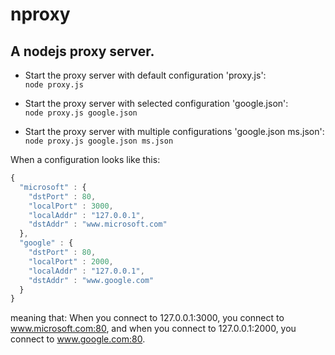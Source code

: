 nproxy
======

A nodejs proxy server.
------

* Start the proxy server with default configuration 'proxy.js':  
`node proxy.js`

* Start the proxy server with selected configuration 'google.json':  
`node proxy.js google.json`

* Start the proxy server with multiple configurations 'google.json ms.json':  
`node proxy.js google.json ms.json`

When a configuration looks like this:
```js
{
  "microsoft" : {
    "dstPort" : 80,
    "localPort" : 3000,
    "localAddr" : "127.0.0.1",
    "dstAddr" : "www.microsoft.com"
  },
  "google" : {
    "dstPort" : 80,
    "localPort" : 2000,
    "localAddr" : "127.0.0.1",
    "dstAddr" : "www.google.com"
  }
}
```

meaning that:
When you connect to 127.0.0.1:3000, you connect to www.microsoft.com:80, and when you connect to 127.0.0.1:2000, you connect to www.google.com:80.